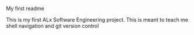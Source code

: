 My first readme

This is my first ALx Software Engineering project. This is meant to teach me shell navigation and git version control
